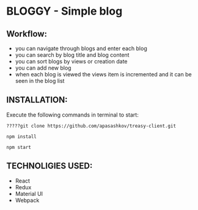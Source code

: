# BLOGGY - Simple blog

## Workflow:
* you can navigate through blogs and enter each blog
* you can search by blog title and blog content
* you can sort blogs by views or creation date
* you can add new blog
* when each blog is viewed the views item is incremented and it can be seen in the blog list

## INSTALLATION:
Execute the following commands in terminal to start:

	?????git clone https://github.com/apasashkov/treasy-client.git

	npm install

	npm start

## TECHNOLIGIES USED:
* React
* Redux
* Material UI
* Webpack